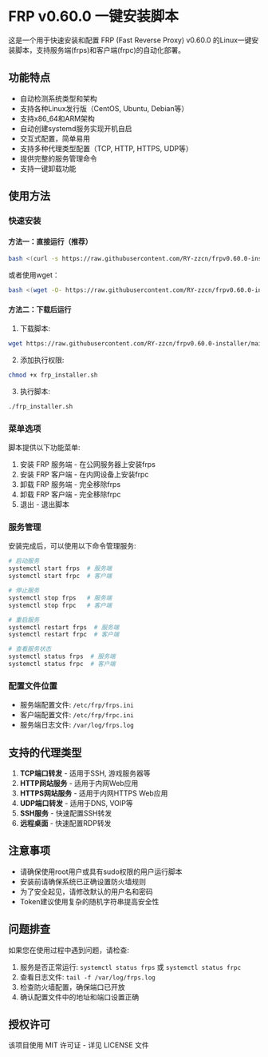 # FRP v0.60.0 一键安装脚本

这是一个用于快速安装和配置 FRP (Fast Reverse Proxy) v0.60.0 的Linux一键安装脚本，支持服务端(frps)和客户端(frpc)的自动化部署。

## 功能特点

- 自动检测系统类型和架构
- 支持各种Linux发行版（CentOS, Ubuntu, Debian等）
- 支持x86_64和ARM架构
- 自动创建systemd服务实现开机自启
- 交互式配置，简单易用
- 支持多种代理类型配置（TCP, HTTP, HTTPS, UDP等）
- 提供完整的服务管理命令
- 支持一键卸载功能

## 使用方法

### 快速安装

#### 方法一：直接运行（推荐）

```bash
bash <(curl -s https://raw.githubusercontent.com/RY-zzcn/frpv0.60.0-installer/main/frp_installer.sh)
```

或者使用wget：

```bash
bash <(wget -O- https://raw.githubusercontent.com/RY-zzcn/frpv0.60.0-installer/main/frp_installer.sh)
```

#### 方法二：下载后运行

1. 下载脚本:

```bash
wget https://raw.githubusercontent.com/RY-zzcn/frpv0.60.0-installer/main/frp_installer.sh -O frp_installer.sh
```

2. 添加执行权限:

```bash
chmod +x frp_installer.sh
```

3. 执行脚本:

```bash
./frp_installer.sh
```

### 菜单选项

脚本提供以下功能菜单:

1. 安装 FRP 服务端 - 在公网服务器上安装frps
2. 安装 FRP 客户端 - 在内网设备上安装frpc
3. 卸载 FRP 服务端 - 完全移除frps
4. 卸载 FRP 客户端 - 完全移除frpc
5. 退出 - 退出脚本

### 服务管理

安装完成后，可以使用以下命令管理服务:

```bash
# 启动服务
systemctl start frps  # 服务端
systemctl start frpc  # 客户端

# 停止服务
systemctl stop frps   # 服务端
systemctl stop frpc   # 客户端

# 重启服务
systemctl restart frps  # 服务端
systemctl restart frpc  # 客户端

# 查看服务状态
systemctl status frps  # 服务端
systemctl status frpc  # 客户端
```

### 配置文件位置

- 服务端配置文件: `/etc/frp/frps.ini`
- 客户端配置文件: `/etc/frp/frpc.ini`
- 服务端日志文件: `/var/log/frps.log`

## 支持的代理类型

1. **TCP端口转发** - 适用于SSH, 游戏服务器等
2. **HTTP网站服务** - 适用于内网Web应用
3. **HTTPS网站服务** - 适用于内网HTTPS Web应用
4. **UDP端口转发** - 适用于DNS, VOIP等
5. **SSH服务** - 快速配置SSH转发
6. **远程桌面** - 快速配置RDP转发

## 注意事项

- 请确保使用root用户或具有sudo权限的用户运行脚本
- 安装前请确保系统已正确设置防火墙规则
- 为了安全起见，请修改默认的用户名和密码
- Token建议使用复杂的随机字符串提高安全性

## 问题排查

如果您在使用过程中遇到问题，请检查:

1. 服务是否正常运行: `systemctl status frps` 或 `systemctl status frpc`
2. 查看日志文件: `tail -f /var/log/frps.log`
3. 检查防火墙配置，确保端口已开放
4. 确认配置文件中的地址和端口设置正确

## 授权许可

该项目使用 MIT 许可证 - 详见 LICENSE 文件 